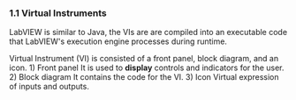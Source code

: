 <h3>1.1 Virtual Instruments</h3>
<p>LabVIEW is similar to Java, the VIs are are compiled into an executable code that LabVIEW's execution engine processes during runtime.</p>
<p>Virtual Instrument (VI) is consisted of a front panel, block diagram, and an icon.
  1) Front panel
    It is used to <b>display</b> controls and indicators for the user.
  2) Block diagram
    It contains the code for the VI.
  3) Icon
    Virtual expression of inputs and outputs.
</p>
